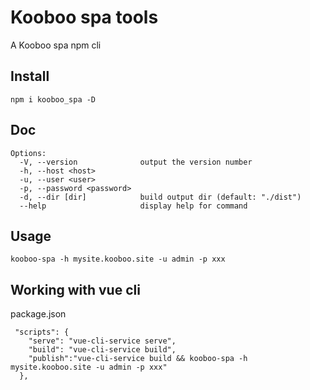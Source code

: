 # Kooboo spa tools

A Kooboo spa npm cli

## Install

```
npm i kooboo_spa -D
```

## Doc

```
Options:
  -V, --version              output the version number
  -h, --host <host>
  -u, --user <user>
  -p, --password <password>
  -d, --dir [dir]            build output dir (default: "./dist")
  --help                     display help for command
```

## Usage

```
kooboo-spa -h mysite.kooboo.site -u admin -p xxx
```

## Working with vue cli

package.json

```
 "scripts": {
    "serve": "vue-cli-service serve",
    "build": "vue-cli-service build",
    "publish":"vue-cli-service build && kooboo-spa -h mysite.kooboo.site -u admin -p xxx"
  },
```
